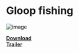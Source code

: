 # Gloop fishing
![image](https://github.com/Tommy-Bell/Portfolio/assets/138715171/0dd8ec67-852a-4140-bf6f-8838edf7affd)


**[Download](https://scoob2016.itch.io/gloop-fishing)** <br />
**[Trailer](https://www.youtube.com/watch?v=on-H9vvmtWg)**


